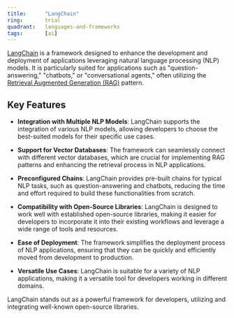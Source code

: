 ```yaml
---
title:      "LangChain"
ring:       trial
quadrant:   languages-and-frameworks
tags:       [ai]
---
```


[LangChain](https://github.com/langchain-ai/langchain) is a framework designed to enhance the development and deployment of applications leveraging natural language processing (NLP) models. It is particularly suited for applications such as "question-answering," "chatbots," or "conversational agents," often utilizing the [Retrieval Augmented Generation (RAG)](../methods-and-patterns/retrieval-augmented-generation.html) pattern.

## Key Features

- **Integration with Multiple NLP Models**: LangChain supports the integration of various NLP models, allowing developers to choose the best-suited models for their specific use cases.

- **Support for Vector Databases**: The framework can seamlessly connect with different vector databases, which are crucial for implementing RAG patterns and enhancing the retrieval process in NLP applications.

- **Preconfigured Chains**: LangChain provides pre-built chains for typical NLP tasks, such as question-answering and chatbots, reducing the time and effort required to build these functionalities from scratch.

- **Compatibility with Open-Source Libraries**: LangChain is designed to work well with established open-source libraries, making it easier for developers to incorporate it into their existing workflows and leverage a wide range of tools and resources.

- **Ease of Deployment**: The framework simplifies the deployment process of NLP applications, ensuring that they can be quickly and efficiently moved from development to production.

- **Versatile Use Cases**: LangChain is suitable for a variety of NLP applications, making it a versatile tool for developers working in different domains.

LangChain stands out as a powerful framework for developers, utilizing and integrating well-known open-source libraries.
